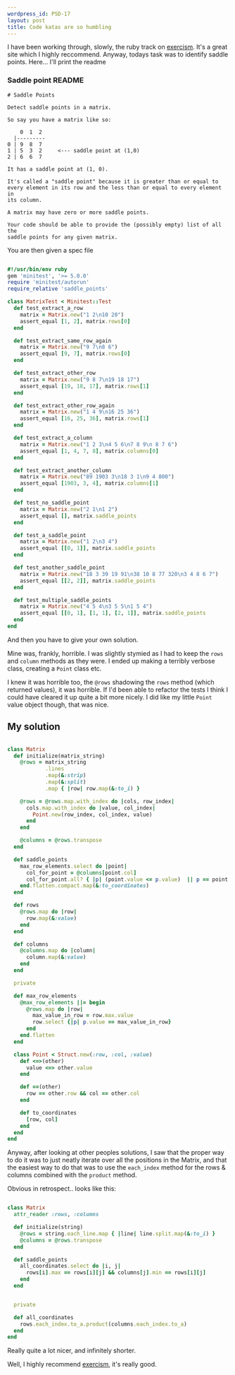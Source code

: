 ```yaml
--- 
wordpress_id: PSD-17
layout: post
title: Code katas are so humbling
---
```


I have been working through, slowly, the ruby track on [exercism](http://exercism.io). It's a great site which I highly reccommend. Anyway, todays task was to identify saddle points. Here... I'll print the readme

### Saddle point README

```
# Saddle Points

Detect saddle points in a matrix.

So say you have a matrix like so:

    0  1  2
  |---------
0 | 9  8  7
1 | 5  3  2     <--- saddle point at (1,0)
2 | 6  6  7

It has a saddle point at (1, 0).

It's called a "saddle point" because it is greater than or equal to
every element in its row and the less than or equal to every element in
its column.

A matrix may have zero or more saddle points.

Your code should be able to provide the (possibly empty) list of all the
saddle points for any given matrix.
```

You are then given a spec file

```ruby

#!/usr/bin/env ruby
gem 'minitest', '>= 5.0.0'
require 'minitest/autorun'
require_relative 'saddle_points'

class MatrixTest < Minitest::Test
  def test_extract_a_row
    matrix = Matrix.new("1 2\n10 20")
    assert_equal [1, 2], matrix.rows[0]
  end

  def test_extract_same_row_again
    matrix = Matrix.new("9 7\n8 6")
    assert_equal [9, 7], matrix.rows[0]
  end

  def test_extract_other_row
    matrix = Matrix.new("9 8 7\n19 18 17")
    assert_equal [19, 18, 17], matrix.rows[1]
  end

  def test_extract_other_row_again
    matrix = Matrix.new("1 4 9\n16 25 36")
    assert_equal [16, 25, 36], matrix.rows[1]
  end

  def test_extract_a_column
    matrix = Matrix.new("1 2 3\n4 5 6\n7 8 9\n 8 7 6")
    assert_equal [1, 4, 7, 8], matrix.columns[0]
  end

  def test_extract_another_column
    matrix = Matrix.new("89 1903 3\n18 3 1\n9 4 800")
    assert_equal [1903, 3, 4], matrix.columns[1]
  end

  def test_no_saddle_point
    matrix = Matrix.new("2 1\n1 2")
    assert_equal [], matrix.saddle_points
  end

  def test_a_saddle_point
    matrix = Matrix.new("1 2\n3 4")
    assert_equal [[0, 1]], matrix.saddle_points
  end

  def test_another_saddle_point
    matrix = Matrix.new("18 3 39 19 91\n38 10 8 77 320\n3 4 8 6 7")
    assert_equal [[2, 2]], matrix.saddle_points
  end

  def test_multiple_saddle_points
    matrix = Matrix.new("4 5 4\n3 5 5\n1 5 4")
    assert_equal [[0, 1], [1, 1], [2, 1]], matrix.saddle_points
  end
end
```

And then you have to give your own solution.

Mine was, frankly, horrible. I was slightly stymied as I had to keep the `rows` and `column` methods as they were. I ended up making a terribly verbose class, creating a `Point` class etc.

I knew it was horrible too, the `@rows` shadowing the  `rows` method (which returned values), it was horrible. If I'd been able to refactor the tests I think I could have cleared it up quite a bit more nicely. I did like my little `Point` value object though, that was nice.

## My solution

```ruby

class Matrix
  def initialize(matrix_string)
    @rows = matrix_string
            .lines
            .map(&:strip)
            .map(&:split)
            .map { |row| row.map(&:to_i) }

    @rows = @rows.map.with_index do |cols, row_index|
      cols.map.with_index do |value, col_index|
        Point.new(row_index, col_index, value)
      end
    end

    @columns = @rows.transpose
  end

  def saddle_points
    max_row_elements.select do |point|
      col_for_point = @columns[point.col]
      col_for_point.all? { |p| (point.value <= p.value)  || p == point } ? point : nil
    end.flatten.compact.map(&:to_coordinates)
  end

  def rows
    @rows.map do |row|
      row.map(&:value)
    end
  end

  def columns
    @columns.map do |column|
      column.map(&:value)
    end
  end

  private

  def max_row_elements
    @max_row_elements ||= begin
      @rows.map do |row|
        max_value_in_row = row.max.value
        row.select {|p| p.value == max_value_in_row}
      end
    end.flatten
  end

  class Point < Struct.new(:row, :col, :value)
    def <=>(other)
      value <=> other.value
    end

    def ==(other)
      row == other.row && col == other.col
    end

    def to_coordinates
      [row, col]
    end
  end
end
```

Anyway, after looking at other peoples solutions, I saw that the proper way to do it was to just neatly iterate over all the positions in the Matrix, and that the easiest way to do that was to use the `each_index` method for the rows & columns combined with the `product` method.

Obvious in retrospect.. looks like this:

```ruby

class Matrix
  attr_reader :rows, :columns

  def initialize(string)
    @rows = string.each_line.map { |line| line.split.map(&:to_i) }
    @columns = @rows.transpose
  end

  def saddle_points
    all_coordinates.select do |i, j|
      rows[i].max == rows[i][j] && columns[j].min == rows[i][j]
    end
  end


  private

  def all_coordinates
    rows.each_index.to_a.product(columns.each_index.to_a)
  end
end
```

Really quite a lot nicer, and infinitely shorter.


Well, I highly recommend [exercism](http://exercism.io), it's really good.
